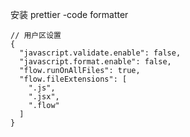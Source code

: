 安装 prettier -code formatter
```
// 用户区设置
{
  "javascript.validate.enable": false,
  "javascript.format.enable": false,
  "flow.runOnAllFiles": true,
  "flow.fileExtensions": [
    ".js",
    ".jsx",
    ".flow"
  ]
}
```